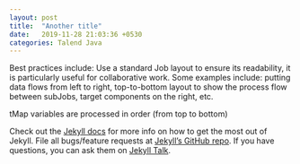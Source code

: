 ```yaml
---
layout: post
title:  "Another title"
date:   2019-11-28 21:03:36 +0530
categories: Talend Java
---
```

Best practices include:
Use a standard Job layout to ensure its readability, it is particularly useful for collaborative work.
Some examples include: putting data flows from left to right, top-to-bottom layout to show the process flow between subJobs, target components on the right, etc.

tMap variables are processed in order (from top to bottom)


Check out the [Jekyll docs][jekyll-docs] for more info on how to get the most out of Jekyll. File all bugs/feature requests at [Jekyll’s GitHub repo][jekyll-gh]. If you have questions, you can ask them on [Jekyll Talk][jekyll-talk].

[jekyll-docs]: https://jekyllrb.com/docs/home
[jekyll-gh]:   https://github.com/jekyll/jekyll
[jekyll-talk]: https://talk.jekyllrb.com/
